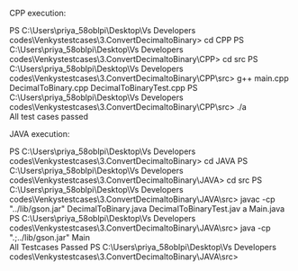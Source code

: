 CPP execution:

PS C:\Users\priya_58oblpi\Desktop\Vs Developers codes\Venkystestcases\3.ConvertDecimaltoBinary> cd CPP
PS C:\Users\priya_58oblpi\Desktop\Vs Developers codes\Venkystestcases\3.ConvertDecimaltoBinary\CPP> cd src
PS C:\Users\priya_58oblpi\Desktop\Vs Developers codes\Venkystestcases\3.ConvertDecimaltoBinary\CPP\src> g++ main.cpp DecimalToBinary.cpp DecimalToBinaryTest.cpp
PS C:\Users\priya_58oblpi\Desktop\Vs Developers codes\Venkystestcases\3.ConvertDecimaltoBinary\CPP\src> ./a                                                                      
All test cases passed

JAVA execution:

PS C:\Users\priya_58oblpi\Desktop\Vs Developers codes\Venkystestcases\3.ConvertDecimaltoBinary> cd JAVA
PS C:\Users\priya_58oblpi\Desktop\Vs Developers codes\Venkystestcases\3.ConvertDecimaltoBinary\JAVA> cd src
PS C:\Users\priya_58oblpi\Desktop\Vs Developers codes\Venkystestcases\3.ConvertDecimaltoBinary\JAVA\src> javac -cp "../lib/gson.jar" DecimalToBinary.java DecimalToBinaryTest.jav
a Main.java                  
PS C:\Users\priya_58oblpi\Desktop\Vs Developers codes\Venkystestcases\3.ConvertDecimaltoBinary\JAVA\src> java -cp ".;../lib/gson.jar" Main                                       
All Testcases Passed
PS C:\Users\priya_58oblpi\Desktop\Vs Developers codes\Venkystestcases\3.ConvertDecimaltoBinary\JAVA\src> 